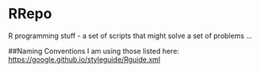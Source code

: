 # RRepo
R programming stuff - a set of scripts that might solve a set of problems ...

##Naming Conventions
I am using those listed here: 
https://google.github.io/styleguide/Rguide.xml
